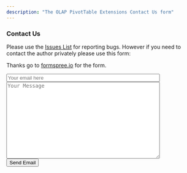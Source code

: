 ```yaml
---
description: "The OLAP PivotTable Extensions Contact Us form"
---
```

### Contact Us

Please use the [Issues List](https://github.com/OlapPivotTableExtensions/OlapPivotTableExtensions/issues) for reporting bugs. However if you need to contact the author privately please use this form:

Thanks go to [formspree.io](https://formspree.io) for the form.

<form method="POST" action="https://formspree.io/%67%72%65%67%2e%67%61%6c%6c%6f%77%61%79%40%73%62%63%67%6c%6f%62%61%6c%2e%6e%65%74">
  <input type="email" name="email" placeholder="Your email here" style="width:400px"><br/>
  <textarea name="message" placeholder="Your Message" style="width:400px;height:200px"></textarea><br/>
  <button type="submit">Send Email</button>
</form>
<br/>
<br/>
